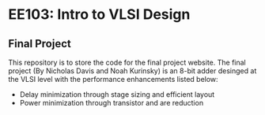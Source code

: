 EE103: Intro to VLSI Design
===========================
Final Project
-------------
This repository is to store the code for the final project website.
The final project (By Nicholas Davis and Noah Kurinsky) is an 8-bit adder desinged at the VLSI level with the performance enhancements listed below:
- Delay minimization through stage sizing and efficient layout
- Power minimization through transistor and are reduction
